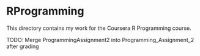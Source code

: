 RProgramming
============
This directory contains my work for the Coursera R Programming course.

TODO: Merge ProgrammingAssignment2 into Programming_Assignment_2 after grading
